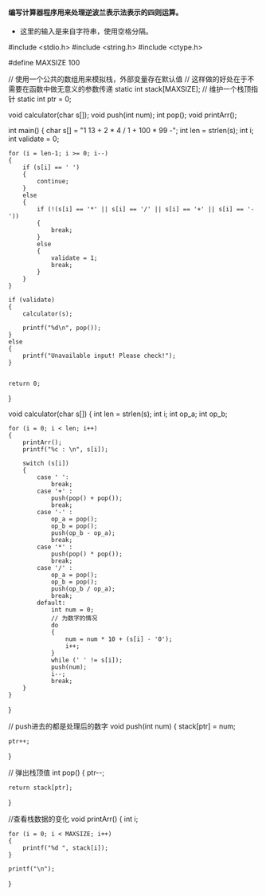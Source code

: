 #### 编写计算器程序用来处理逆波兰表示法表示的四则运算。

* 这里的输入是来自字符串，使用空格分隔。

#include <stdio.h>
#include <string.h>
#include <ctype.h>

#define MAXSIZE 100

// 使用一个公共的数组用来模拟栈，外部变量存在默认值
// 这样做的好处在于不需要在函数中做无意义的参数传递
static int stack[MAXSIZE];
// 维护一个栈顶指针
static int ptr = 0;

void calculator(char s[]);
void push(int num);
int pop();
void printArr();

int main()
{
	char s[] = "1 13 + 2 * 4 / 1 + 100 * 99 -";
	int len = strlen(s);
	int i;
	int validate = 0;
	
	for (i = len-1; i >= 0; i--)
	{
	    if (s[i] == ' ')
	    {
	        continue;
	    }
	    else 
	    {
	        if (!(s[i] == '*' || s[i] == '/' || s[i] == '+' || s[i] == '-'))
	        {
	            break;
	        }
	        else 
	        {
	            validate = 1;
	            break;
	        }
	    }
	}
	
	if (validate)
	{
	    calculator(s);
	
	    printf("%d\n", pop());
	}
	else
	{
	    printf("Unavailable input! Please check!");
	}

	
	return 0;
}

void calculator(char s[])
{
	int len = strlen(s);
	int i;
	int op_a;
	int op_b;
	
	
	for (i = 0; i < len; i++)
	{
	    printArr();
	    printf("%c : \n", s[i]);
	    
		switch (s[i])
		{
			case ' ':
				break;
			case '+' :
				push(pop() + pop());	
				break;
			case '-' :
				op_a = pop();
				op_b = pop();
				push(op_b - op_a);
				break;
			case '*' :
				push(pop() * pop());
				break;
			case '/' :
				op_a = pop();
				op_b = pop();
				push(op_b / op_a);
				break;
			default:
			    int num = 0;
				// 为数字的情况
				do 
				{
					num = num * 10 + (s[i] - '0');
					i++;
				}
				while (' ' != s[i]);
				push(num);
				i--;
				break;
		}
	}
}

// push进去的都是处理后的数字
void push(int num)
{
	stack[ptr] = num;
	
	ptr++;
}

// 弹出栈顶值
int pop()
{
	ptr--;
	
	return stack[ptr];
}

//查看栈数据的变化
void printArr()
{
    int i;
    
    for (i = 0; i < MAXSIZE; i++)
    {
        printf("%d ", stack[i]);
    }
    
    printf("\n");
}
